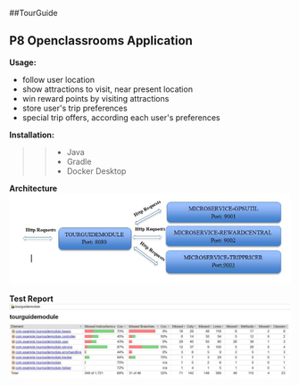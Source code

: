 ##TourGuide

## P8 Openclassrooms Application

**Usage:**
- follow user location
- show attractions to visit, near present location
- win reward points by visiting attractions
- store user's trip preferences
- special trip offers, according each user's preferences


**Installation:**
> > - Java
> > - Gradle
> > - Docker Desktop

**Architecture**
![Architecture.jpg](tourguidemodule/src/main/resources/static/Architecture.jpg)

**Test Report**
![TestReport.jpg](tourguidemodule/src/main/resources/static/TestReport.jpg)

